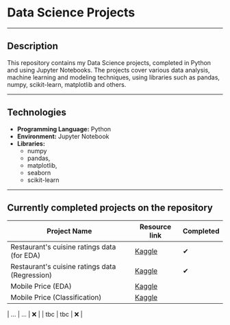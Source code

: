 # Data Science Projects
---

## Description
This repository contains my Data Science projects, completed in Python and using Jupyter Notebooks. The projects cover various data analysis, machine learning and modeling techniques, using libraries such as pandas, numpy, scikit-learn, matplotlib and others.

---
## Technologies
- **Programming Language:** Python
- **Environment:** Jupyter Notebook
- **Libraries:**
    - numpy 
    - pandas,
    - matplotlib,
    - seaborn
    - scikit-learn

---
## Currently completed projects on the repository
| Project Name | Resource link | Completed |
|--------------|---------------|-----------|
| Restaurant's cuisine ratings data (for EDA) | [Kaggle](https://www.kaggle.com/datasets/surajjha101/cuisine-rating) | ✔  |
| Restaurant's cuisine ratings data (Regression) | [Kaggle](https://www.kaggle.com/datasets/surajjha101/cuisine-rating) | ✔  |
| Mobile Price (EDA)| [Kaggle](https://www.kaggle.com/datasets/iabhishekofficial/mobile-price-classification)| | ✔  |
| Mobile Price (Classification)| [Kaggle](https://www.kaggle.com/datasets/iabhishekofficial/mobile-price-classification)| | ✔  |

| ... | ... | ❌ |
| tbc | tbc | ❌ |
